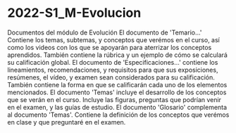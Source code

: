 # 2022-S1_M-Evolucion
Documentos del módulo de Evolución
El documento de 'Temario...' Contiene los temas, subtemas, y conceptos que verémos en el curso, así como los videos con los que se apoyarán para aterrizar los conceptos aprendidos. También contiene la rúbrica y un ejemplo de cómo se calculará su calificación global.
El documento de 'Especificaciones...' contiene los lineamientos, recomendaciones, y requisitos para que sus exposiciones, resúmenes, el vídeo, y examen sean considerados para su calificación. También contiene la forma en que se calificarán cada uno de los elementos mencionados.
El documento 'Temas' incluye el desarrollo de los conceptos que se verán en el curso. Incluye las figuras, preguntas que podrían venir en el examen, y las guías de estudio.
El documento 'Glosario' complementa al documento 'Temas'. Contiene la definición de los conceptos que verémos en clase y que preguntaré en el examen.
